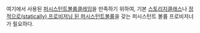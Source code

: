 여기에서 사용된 [퍼시스턴트볼륨클레임](/docs/user-guide/persistent-volumes/#persistentvolumeclaims)을 만족하기 위하여, 
기본 [스토리지클래스](/ko/docs/concepts/storage/storage-classes/)나 
[정적으로(statically) 프로비저닝 된 퍼시스턴트볼륨](/docs/user-guide/persistent-volumes/#provisioning)을 
갖는 퍼시스턴트 볼륨 프로비저너가 
필요하다.
